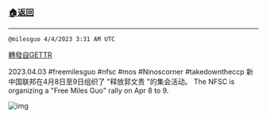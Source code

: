 ###  [:house:返回](README.md)
---


`@milesguo 4/4/2023 3:31 AM UTC`

[轉發自GETTR](https://gettr.com/post/p2deipke48e)

2023.04.03 #freemilesguo #nfsc #mos #Ninoscorner #takedowntheccp 
新中国联邦在4月8日至9日组织了 "释放郭文贵 "的集会活动。
The NFSC is organizing a "Free Miles Guo" rally on Apr 8 to 9.

![img](https://media.gettr.com/group5/getter/2023/04/04/03/009f6f7e-b50c-064d-62e2-aee199584b90/out.jpg)
